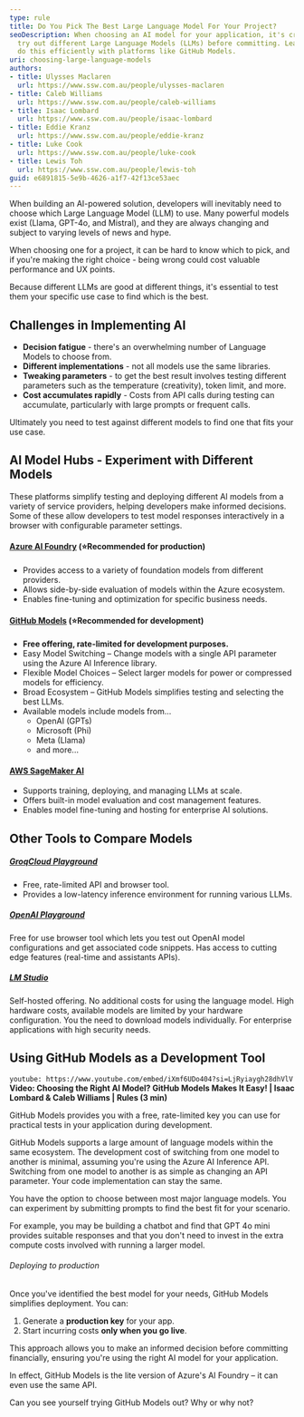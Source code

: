 ```yaml
---
type: rule
title: Do You Pick The Best Large Language Model For Your Project?
seoDescription: When choosing an AI model for your application, it's crucial to
  try out different Large Language Models (LLMs) before committing. Learn how to
  do this efficiently with platforms like GitHub Models.
uri: choosing-large-language-models
authors:
- title: Ulysses Maclaren
  url: https://www.ssw.com.au/people/ulysses-maclaren
- title: Caleb Williams
  url: https://www.ssw.com.au/people/caleb-williams
- title: Isaac Lombard
  url: https://www.ssw.com.au/people/isaac-lombard
- title: Eddie Kranz
  url: https://www.ssw.com.au/people/eddie-kranz
- title: Luke Cook
  url: https://www.ssw.com.au/people/luke-cook
- title: Lewis Toh
  url: https://www.ssw.com.au/people/lewis-toh
guid: e6891815-5e9b-4626-a1f7-42f13ce53aec
---
```

When building an AI-powered solution, developers will inevitably need to choose which Large Language Model (LLM) to use. Many powerful models exist (Llama, GPT-4o, and Mistral), and they are always changing and subject to varying levels of news and hype.

When choosing one for a project, it can be hard to know which to pick, and if you're making the right choice - being wrong could cost valuable performance and UX points.

Because different LLMs are good at different things, it's essential to test them your specific use case to find which is the best.

<!--endintro-->

## Challenges in Implementing AI

* **Decision fatigue** - there's  an overwhelming number of Language Models to choose from.
* **Different implementations** - not all models use the same libraries.
* **Tweaking parameters** - to get the best result involves testing different parameters such as the temperature (creativity), token limit, and more.
* **Cost accumulates rapidly** - Costs from API calls during testing can accumulate, particularly with large prompts or frequent calls.

Ultimately you need to test against different models to find one that fits your use case.

## AI Model Hubs - Experiment with Different Models

These platforms simplify testing and deploying different AI models from a variety of service providers, helping developers make informed decisions. Some of these allow developers to test model responses interactively in a browser with configurable parameter settings.

#### [Azure AI Foundry](https://ai.azure.com/) (⭐Recommended for production)

* Provides access to a variety of foundation models from different providers.
* Allows side-by-side evaluation of models within the Azure ecosystem.
* Enables fine-tuning and optimization for specific business needs.

#### [GitHub Models](https://github.com/marketplace/models) (⭐Recommended for development)

* **Free offering, rate-limited for development purposes.**
* Easy Model Switching – Change models with a single API parameter using the Azure AI Inference library.
* Flexible Model Choices – Select larger models for power or compressed models for efficiency.
* Broad Ecosystem – GitHub Models simplifies testing and selecting the best LLMs.
* Available models include models from...
  * OpenAI (GPTs)
  * Microsoft (Phi)
  * Meta (Llama)
  * and more...

#### [AWS SageMaker AI](https://aws.amazon.com/sagemaker/)

* Supports training, deploying, and managing LLMs at scale.
* Offers built-in model evaluation and cost management features.
* Enables model fine-tuning and hosting for enterprise AI solutions.

## Other Tools to Compare Models

##### [GroqCloud Playground](https://console.groq.com/playground)

* Free, rate-limited API and browser tool.
* Provides a low-latency inference environment for running various LLMs.

##### **[OpenAI Playground](https://platform.openai.com/playground/chat?models=gpt-4o)**

Free for use browser tool which lets you test out OpenAI model configurations and get associated code snippets. Has access to cutting edge features (real-time and assistants APIs).

##### **[LM Studio](https://lmstudio.ai/)**

Self-hosted offering. No additional costs for using the language model. High hardware costs, available models are limited by your hardware configuration. You the need to download models individually. For enterprise applications with high security needs.

## Using GitHub Models as a Development Tool

`youtube: https://www.youtube.com/embed/iXmf6UDo404?si=LjRyiaygh28dhVlV`
**Video: Choosing the Right AI Model? GitHub Models Makes It Easy! | Isaac Lombard & Caleb Williams | Rules
 (3 min)**

GitHub Models provides you with a free, rate-limited key you can use for practical tests in your application during development.

GitHub Models supports a large amount of language models within the same ecosystem. The development cost of switching from one model to another is minimal, assuming you're using the Azure AI Inference API. Switching from one model to another is as simple as changing an API parameter. Your code implementation can stay the same.

You have the option to choose between most major language models. You can experiment by submitting prompts to find the best fit for your scenario.

For example, you may be building a chatbot and find that GPT 4o mini provides suitable responses and that you don't need to invest in the extra compute costs involved with running a larger model.

###### Deploying to production

Once you've identified the best model for your needs, GitHub Models simplifies deployment. You can:

1. Generate a **production key** for your app.
2. Start incurring costs **only when you go live**.

This approach allows you to make an informed decision before committing financially, ensuring you're using the right AI model for your application.

In effect, GitHub Models is the lite version of Azure's AI Foundry – it can even use the same API.

Can you see yourself trying GitHub Models out? Why or why not?

